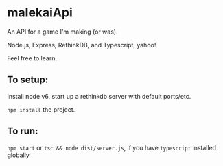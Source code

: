 # malekaiApi

An API for a game I'm making (or was).

Node.js, Express, RethinkDB, and Typescript, yahoo!

Feel free to learn.

## To setup:

Install node v6, start up a rethinkdb server with default ports/etc.

`npm install` the project.

## To run:

`npm start` or `tsc && node dist/server.js`, if you have `typescript` installed globally
